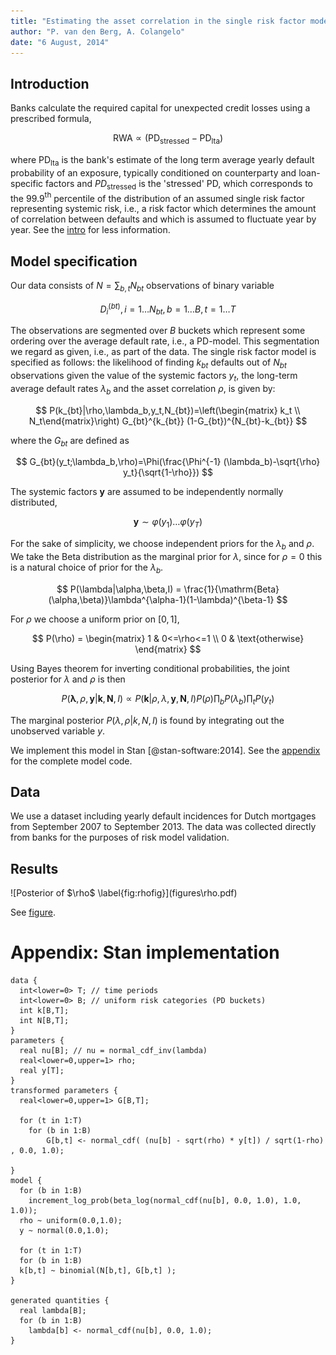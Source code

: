 ```yaml
---
title: "Estimating the asset correlation in the single risk factor model on Dutch mortgage data"
author: "P. van den Berg, A. Colangelo"
date: "6 August, 2014"
---
```


Introduction
---------------------

Banks calculate the required capital for unexpected credit losses using a prescribed formula,

$$\text{RWA}  \propto \left( \text{PD}_{\text{stressed}} - \text{PD}_{\text{lta}} \right)$$

where $\text{PD}_{\text{lta}}$ is the bank's estimate of the long term average yearly
default probability of an exposure, typically conditioned on counterparty and
loan-specific factors and $PD_{\text{stressed}}$ is the 'stressed' PD, which
corresponds to the 99.9$^{\text{th}}$ percentile of the distribution of an
assumed single risk factor representing systemic risk, i.e., a risk factor
which determines the amount of correlation between defaults and which is
assumed to fluctuate year by year. See the [intro](#introduction) for less information.


Model specification
-------------------

Our data consists of $N=\sum_{b,t}N_{bt}$ observations of binary variable

$$D^{(bt)}_{i}, i=1\dots N_{bt},b=1\dots B,t=1\dots T$$

The observations are segmented over $B$ buckets which represent some ordering
over the average default rate, i.e., a PD-model. This segmentation we regard
as given, i.e., as part of the data. The single risk factor model is specified
as follows: the likelihood of finding $k_{bt}$ defaults out of $N_{bt}$
observations given the value of the systemic factors $y_t$, the long-term
average default rates $\lambda_b$ and the asset correlation $\rho$, is given
by:

$$
P(k_{bt}|\rho,\lambda_b,y_t,N_{bt})=\left(\begin{matrix} k_t \\ N_t\end{matrix}\right) 
G_{bt}^{k_{bt}} (1-G_{bt})^{N_{bt}-k_{bt}}
$$

where the $G_{bt}$ are defined as

$$
G_{bt}(y_t;\lambda_b,\rho)=\Phi(\frac{\Phi^{-1} (\lambda_b)-\sqrt{\rho} y_t}{\sqrt{1-\rho}})
$$

The systemic factors $\mathbf{y}$ are assumed to be independently
normally distributed,

$$
\mathbf{y}\sim\varphi(y_1)\dots\varphi(y_T)
$$

For the sake of simplicity, we choose independent priors for the
$\lambda_b$ and $\rho$. We take the Beta distribution as the marginal
prior for $\lambda$, since for $\rho=0$ this is a natural choice of
prior for the $\lambda_b$.

$$
P(\lambda|\alpha,\beta,I) = \frac{1}{\mathrm{Beta}(\alpha,\beta)}\lambda^{\alpha-1}(1-\lambda)^{\beta-1}
$$

For $\rho$ we choose a uniform prior on $[0,1]$,

$$
P(\rho) = \begin{matrix} 1 & 0<=\rho<=1 \\ 0 & \text{otherwise} \end{matrix}
$$

Using Bayes theorem for inverting conditional probabilities, the joint
posterior for $\lambda$ and $\rho$ is then

$$
P(\mathbf{\lambda},\rho,\mathbf{y}|\mathbf{k},\mathbf{N},I)\propto P(\mathbf{k}|\rho,\lambda,\mathbf{y},\mathbf{N},I)  P(\rho)\prod_{b} P(\lambda_b) \prod_t P(y_t)
$$

The marginal posterior $P(\lambda,\rho|k,N,I)$ is found by integrating
out the unobserved variable $y$.

We implement this model in Stan [@stan-software:2014]. See the
[appendix][] for the complete model code.

Data
----

We use a dataset including yearly default incidences for Dutch mortgages
from September 2007 to September 2013. The data was collected directly from banks for the purposes of risk model validation.

Results
-------

<div id="fig:rhofig">
![Posterior of $\rho$ \label{fig:rhofig}](figures\rho.pdf)

</div>

See [figure](#fig:rhofig).


Appendix: Stan implementation
=============================

    data {
      int<lower=0> T; // time periods
      int<lower=0> B; // uniform risk categories (PD buckets)
      int k[B,T];
      int N[B,T];
    }
    parameters {
      real nu[B]; // nu = normal_cdf_inv(lambda)
      real<lower=0,upper=1> rho;
      real y[T];
    }
    transformed parameters {
      real<lower=0,upper=1> G[B,T];
    
      for (t in 1:T)
        for (b in 1:B)
            G[b,t] <- normal_cdf( (nu[b] - sqrt(rho) * y[t]) / sqrt(1-rho) , 0.0, 1.0);
    
    }
    model {
      for (b in 1:B)
        increment_log_prob(beta_log(normal_cdf(nu[b], 0.0, 1.0), 1.0, 1.0));
      rho ~ uniform(0.0,1.0);  
      y ~ normal(0.0,1.0);
    
      for (t in 1:T)
      for (b in 1:B)
      k[b,t] ~ binomial(N[b,t], G[b,t] );
    }
    
    generated quantities {
      real lambda[B];
      for (b in 1:B)
        lambda[b] <- normal_cdf(nu[b], 0.0, 1.0);
    }

  [appendix]: #app
  [rhofig]: figures/rho.pdf
